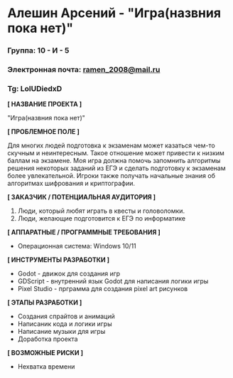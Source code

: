 # Алешин Арсений - "Игра(назвния пока нет)"

### Группа: 10 - И - 5
### Электронная почта: ramen_2008@mail.ru
### Tg: LolUDiedxD

**[ НАЗВАНИЕ ПРОЕКТА ]**

"Игра(назвния пока нет)"

**[ ПРОБЛЕМНОЕ ПОЛЕ ]**

Для многих людей подготовка к экзаменам может казаться чем-то скучным и неинтересным. Такое отношение может привести к низким баллам на экзамене. Моя игра должна помочь запомнить алгоритмы решения некоторых заданий из ЕГЭ и сделать подготовку к экзаменам более увлекательной. Игроки также получать начальные знания об алгоритмах шифрования и криптографии.

**[ ЗАКАЗЧИК / ПОТЕНЦИАЛЬНАЯ АУДИТОРИЯ ]**

 1) Люди, который любят играть в квесты и головоломки.
 2) Люди, желающие подготовится к ЕГЭ по информатике

**[ АППАРАТНЫЕ / ПРОГРАММНЫЕ ТРЕБОВАНИЯ ]** 

* Операционная система: Windows 10/11

**[ ИНСТРУМЕНТЫ РАЗРАБОТКИ ]**

*	Godot - движок для создания игр
*	GDScript - внутренний язык Godot для написания логики игры
*	Pixel Studio - прграмма для создания pixel art рисунков

**[ ЭТАПЫ РАЗРАБОТКИ ]**

* Создания спрайтов и анимаций
* Написаник кода и логики игры
* Написание музыки для игры
* Доработка проекта

**[ ВОЗМОЖНЫЕ РИСКИ ]**

* Нехватка времени
